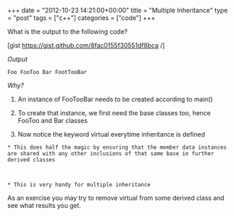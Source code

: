 +++
date = "2012-10-23 14:21:00+00:00"
title = "Multiple Inheritance"
type = "post"
tags = ["c++"]
categories = ["code"]
+++

What is the output to the following code?

[gist https://gist.github.com/8fac0155f30551df8bca /]<!-- more -->

_Output_

 
    
    Foo FooToo Bar FootTooBar





_Why?_






  
  1. An instance of FooTooBar needs to be created according to main()


  
  2. To create that instance, we first need the base classes too, hence FooToo and Bar classes


  
  3. Now notice the keyword virtual everytime inheritance is defined


  
    
    * This does half the magic by ensuring that the member data instances are shared with any other inclusions of that same base in further derived classes


    
    * This is very handy for multiple inheritance

  




As an exercise you may try to remove virtual from some derived class and see what results you get.
